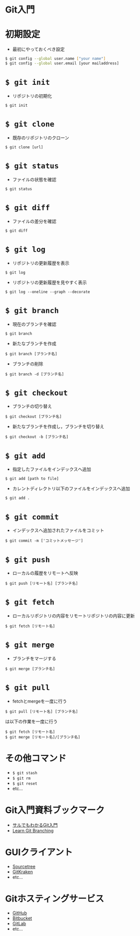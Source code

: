 # Git入門



# 初期設定

- 最初にやっておくべき設定

```bash
$ git config --global user.name ["your name"]
$ git config --global user.email [your mailaddress]
```



# `$ git init`

- リポジトリの初期化

`$ git init`



# `$ git clone`

- 既存のリポジトリのクローン

`$ git clone [url]`



# `$ git status`

- ファイルの状態を確認

`$ git status`



# `$ git diff`

- ファイルの差分を確認

`$ git diff`



# `$ git log`

- リポジトリの更新履歴を表示

`$ git log`

- リポジトリの更新履歴を見やすく表示

`$ git log --oneline --graph --decorate`



# `$ git branch`

- 現在のブランチを確認

`$ git branch`

- 新たなブランチを作成

`$ git branch [ブランチ名]`

- ブランチの削除

`$ git branch -d [ブランチ名]`



# `$ git checkout`

- ブランチの切り替え

`$ git checkout [ブランチ名]`

- 新たなブランチを作成し，ブランチを切り替え

`$ git checkout -b [ブランチ名]`



# `$ git add`

- 指定したファイルをインデックスへ追加

`$ git add [path to file]`

- カレントディレクトリ以下のファイルをインデックスへ追加

`$ git add .`



# `$ git commit`

- インデックスへ追加されたファイルをコミット

`$ git commit -m ['コミットメッセージ']`



# `$ git push`

- ローカルの履歴をリモートへ反映

`$ git push [リモート名] [ブランチ名]`



# `$ git fetch`

- ローカルリポジトリの内容をリモートリポジトリの内容に更新

`$ git fetch [リモート名]`



# `$ git merge`

- ブランチをマージする

`$ git merge [ブランチ名]`



# `$ git pull`

- fetchとmergeを一度に行う

`$ git pull [リモート名] [ブランチ名]`

は以下の作業を一度に行う

```
$ git fetch [リモート名]
$ git merge [リモート名]/[ブランチ名]
```



# その他コマンド

- `$ git stash`
- `$ git rm`
- `$ git reset`
- etc...



# Git入門資料ブックマーク

- [サルでもわかるGit入門](https://www.backlog.jp/git-guide/)
- [Learn Git Branching](http://k.swd.cc/learnGitBranching-ja/)



# GUIクライアント

- [Sourcetree](https://ja.atlassian.com/software/sourcetree)
- [GitKraken](https://www.gitkraken.com)
- etc...



# Gitホスティングサービス

- [GitHub](https://github.com)
- [Bitbucket](https://bitbucket.org)
- [GitLab](https://about.gitlab.com)
- etc...